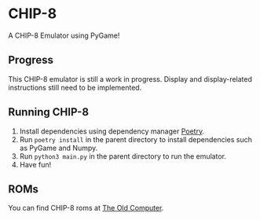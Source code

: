 # CHIP-8

A CHIP-8 Emulator using PyGame!

## Progress ##

This CHIP-8 emulator is still a work in progress. Display and display-related instructions still need to be implemented.

## Running CHIP-8 ##

1. Install dependencies using dependency manager [Poetry](https://python-poetry.org/).
2. Run `poetry install` in the parent directory to install dependencies such as PyGame and Numpy.
3. Run `python3 main.py` in the parent directory to run the emulator.
4. Have fun!

## ROMs ##

You can find CHIP-8 roms at [The Old Computer](theoldcomputer.com/roms/index.php?folder=Chip-8/Chip-8/Games).
